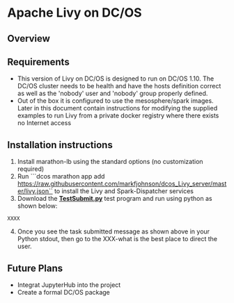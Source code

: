 # Apache Livy on DC/OS

## Overview

## Requirements
* This version of Livy on DC/OS is designed to run on DC/OS 1.10.  The DC/OS cluster needs to be health and have the hosts definition correct as well as the 'nobody' user and 'nobody' group properly defined.
* Out of the box it is configured to use the mesosphere/spark images.  Later in this document contain instructions for modifying the supplied examples to run Livy from a private docker registry where there exists no Internet access

## Installation instructions
1. Install marathon-lb using the standard options (no customization required)
2. Run ```dcos marathon app add https://raw.githubusercontent.com/markfjohnson/dcos_Livy_server/master/livy.json`` to install the Livy and Spark-Dispatcher services
3. Download the **[TestSubmit.py](https://raw.githubusercontent.com/markfjohnson/dcos_Livy_server/master/TestSubmit.py)** test program and run using python as shown below:
```
XXXX
```
4. Once you see the task submitted message as shown above in your Python stdout, then go to the XXX-what is the best place to direct the user.
## Future Plans
* Integrat JupyterHub into the project
* Create a formal DC/OS package